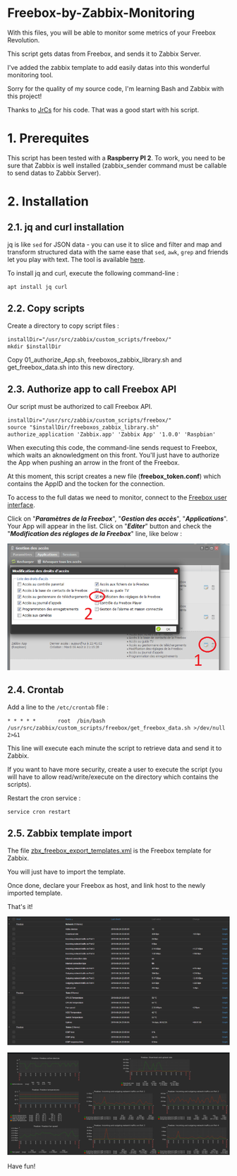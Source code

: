 
# Freebox-by-Zabbix-Monitoring

With this files, you will be able to monitor some metrics of your Freebox Revolution.

This script gets datas from Freebox, and sends it to Zabbix Server.

I've added the zabbix template to add easily datas into this wonderful monitoring tool.

Sorry for the quality of my source code, I'm learning Bash and Zabbix with this project! 

Thanks to [JrCs](https://github.com/JrCs/freeboxos-bash-api) for his code. That was a good start with his script.

# 1. Prerequites

This script has been tested with a **Raspberry PI 2**.
To work, you need to be sure that Zabbix is well installed (zabbix_sender command must be callable to send datas to Zabbix Server).


# 2. Installation

## 2.1. jq and curl installation
jq is like `sed` for JSON data - you can use it to slice and filter and map and transform structured data with the same ease that `sed`, `awk`, `grep` and friends let you play with text. The tool is available [here](https://stedolan.github.io/jq/).

To install jq and curl, execute the following command-line :

    apt install jq curl

## 2.2. Copy scripts

Create a directory to copy script files :

    installDir="/usr/src/zabbix/custom_scripts/freebox/"
    mkdir $installDir

Copy 01_authorize_App.sh, freeboxos_zabbix_library.sh and get_freebox_data.sh into this new directory.

## 2.3. Authorize app to call Freebox API

Our script must be authorized to call Freebox API.

    installDir="/usr/src/zabbix/custom_scripts/freebox/"
    source "$installDir/freeboxos_zabbix_library.sh"
    authorize_application 'Zabbix.app' 'Zabbix App' '1.0.0' 'Raspbian'

When executing this code, the command-line sends request to Freebox, which waits an aknowledgment on this front. You'll just have to authorize the App when pushing an arrow in the front of the Freebox.

At this moment, this script creates a new file (**freebox_token.conf**) which contains the AppID and the tocken for the connection.

To access to the full datas we need to monitor, connect to the [Freebox user interface](https://mafreebox.freebox.fr/).

Click on "***Paramètres de la Freebox***", "***Gestion des accès***", "***Applications***". Your App will appear in the list. Click on "***Editer***" button and check the "***Modification des réglages de la Freebox***" line, like below :

![App authorization](./authorize_app_1.png)


## 2.4. Crontab

Add a line to the ``/etc/crontab`` file :

    * * * * *       root  /bin/bash /usr/src/zabbix/custom_scripts/freebox/get_freebox_data.sh >/dev/null 2>&1

This line will execute each minute the script to retrieve data and send it to Zabbix.

If you want to have more security, create a user to execute the script (you will have to allow read/write/execute on the directory which contains the scripts).

Restart the cron service :

    service cron restart


## 2.5. Zabbix template import

The file [zbx_freebox_export_templates.xml](./zbx_freebox_export_templates.xml) is the Freebox template for Zabbix.

You will just have to import the template.

Once done, declare your Freebox as host, and link host to the newly imported template.

That's it!

![Freebox latest data](./freebox_zabbix_latest_data.png)

![Freebox template screen](./freebox_zabbix_template_screen.png)


Have fun!
